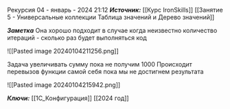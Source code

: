 
Рекурсия
 04 - январь - 2024  21:12 
***Источник:***  [[Курс IronSkills]] [[Занятие 5 - Универсальные коллекции Таблица значений  и Дерево значений]]

***Заметка*** 
Она хорошо подходит в случае когда неизвестно количество итераций - сколько раз будет выполняться код

![[Pasted image 20240104211256.png]]

Задача увеличивать сумму пока не получим 1000
Происходит перевызов функции самой себя пока мы не достигнем результата


![[Pasted image 20240104215942.png]]



***Ключи:*** [[1С_Конфигурация]] [[2024 год]]
